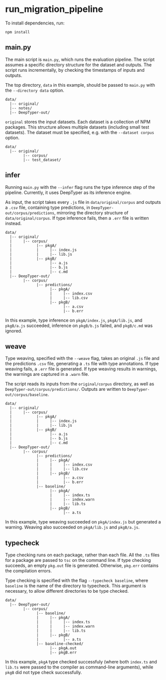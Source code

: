 # run_migration_pipeline

To install dependencies, run:

    npm install

## main.py

The main script is `main.py`, which runs the evaluation pipeline. The script
assumes a specific directory structure for the dataset and outputs. The script
runs incrementally, by checking the timestamps of inputs and outputs.

The top directory, `data` in this example, should be passed to `main.py`
with the `--directory data` option.

    data/
      |-- original/
      |-- notes/
      |-- DeepTyper-out/

`original` stores the input datasets. Each dataset is a collection of NPM
packages. This structure allows multiple datasets (including small test
datasets). The dataset must be specified, e.g. with the `--dataset corpus`
option.

    data/
      |-- original/
            |-- corpus/
            |-- test_dataset/

## infer

Running `main.py` with the `--infer` flag runs the type inference step of the
pipeline. Currently, it uses DeepTyper as its inference engine.

As input, the script takes every `.js` file in `data/original/corpus` and
outputs a `.csv` file, containing type predictions, in
`DeepTyper-out/corpus/predictions`, mirroring the directory structure of
`data/original/corpus`. If type inference fails, then a `.err` file is written
instead.

    data/
      |-- original/
      |     |-- corpus/
      |           |-- pkgA/
      |           |     |-- index.js
      |           |     |-- lib.js
      |           |-- pkgB/
      |                 |-- a.js
      |                 |-- b.js
      |                 |-- c.md
      |-- DeepTyper-out/
            |-- corpus/
                  |-- predictions/
                        |-- pkgA/
                        |     |-- index.csv
                        |     |-- lib.csv
                        |-- pkgB/
                              |-- a.csv
                              |-- b.err

In this example, type inference on `pkgA/index.js`, `pkgA/lib.js`, and
`pkgB/a.js` succeeded, inference on `pkgB/b.js` failed, and `pkgB/c.md` was
ignored.

## weave

Type weaving, specified with the `--weave` flag, takes an original `.js` file
and the predictions `.csv` file, generating a `.ts` file with type annotations.
If type weaving fails, a `.err` file is generated. If type weaving results in
warnings, the warnings are captured in a `.warn` file.

The script reads its inputs from the `original/corpus` directory, as
well as `DeepTyper-out/corpus/predictions/`. Outputs are written to
`DeepTyper-out/corpus/baseline`.

    data/
      |-- original/
      |     |-- corpus/
      |           |-- pkgA/
      |           |     |-- index.js
      |           |     |-- lib.js
      |           |-- pkgB/
      |                 |-- a.js
      |                 |-- b.js
      |                 |-- c.md
      |-- DeepTyper-out/
            |-- corpus/
                  |-- predictions/
                  |     |-- pkgA/
                  |     |     |-- index.csv
                  |     |     |-- lib.csv
                  |     |-- pkgB/
                  |           |-- a.csv
                  |           |-- b.err
                  |-- baseline/
                        |-- pkgA/
                        |     |-- index.ts
                        |     |-- index.warn
                        |     |-- lib.ts
                        |-- pkgB/
                              |-- a.ts

In this example, type weaving succeeded on `pkgA/index.js` but generated a
warning. Weaving also succeeded on `pkgA/lib.js` and `pkgB/a.js`.

## typecheck

Type checking runs on each package, rather than each file. All the `.ts` files 
for a package are passed to `tsc` on the command line. If type checking
succeeds, an empty `pkg.out` file is generated. Otherwise, `pkg.err` contains
the compilation errors.

Type checking is specified with the flag `--typecheck baseline`, where
`baseline` is the name of the directory to typecheck. This argument is
necessary, to allow different directories to be type checked.

    data/
      |-- DeepTyper-out/
            |-- corpus/
                  |-- baseline/
                  |     |-- pkgA/
                  |     |     |-- index.ts
                  |     |     |-- index.warn
                  |     |     |-- lib.ts
                  |     |-- pkgB/
                  |           |-- a.ts
                  |-- baseline-checked/
                        |-- pkgA.out
                        |-- pkgB.err

In this example, `pkgA` type checked successfuly (where both `index.ts` and
`lib.ts` were passed to the compiler as command-line arguments), while `pkgB`
did not type check successfully.
